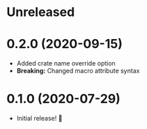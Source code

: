 # Unreleased

# 0.2.0 (2020-09-15)

- Added crate name override option
- **Breaking:** Changed macro attribute syntax

# 0.1.0 (2020-07-29)

- Initial release! 🎉
